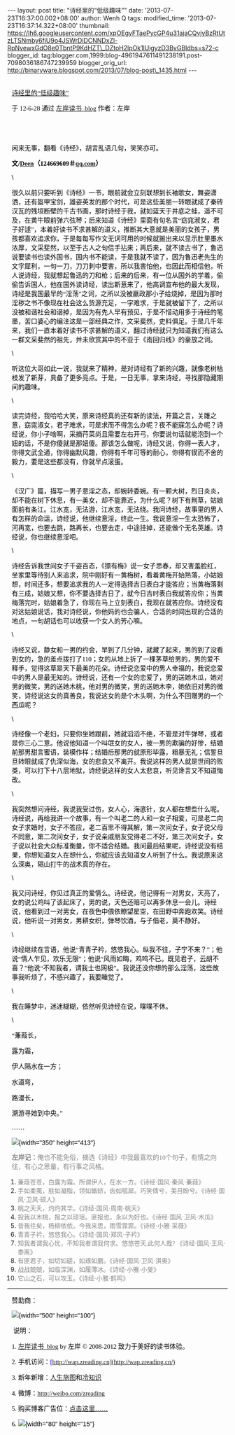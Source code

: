 --- layout: post title: "诗经里的“低级趣味”" date:
'2013-07-23T16:37:00.002+08:00' author: Wenh Q tags: modified\_time:
'2013-07-23T16:37:14.322+08:00' thumbnail:
https://lh6.googleusercontent.com/xpOEgyFTaePycGP4u31ajaCQvjyBzRtUtzLTSNmby6fiU9o4JSWrDiDCNNDxZl-RpNvewxGdO8e0TbntP9KdHZT\_DZtoH2lpOk1lUigyzD3BvGBIdbs=s72-c
blogger\_id:
tag:blogger.com,1999:blog-4961947611491238191.post-7098036186747239959
blogger\_orig\_url:
http://binaryware.blogspot.com/2013/07/blog-post\_1435.html ---

<div
style="color: black; direction: ltr; font-family: &quot;Arial&quot;; font-size: 11pt; margin-bottom: 0; margin-left: 7.5pt; margin-right: 7.5pt; margin-top: 0; padding: 0;">

<span
style="color: #0000ee; font-family: &quot;Verdana&quot;; text-decoration: underline;">[\
诗经里的“低级趣味”](http://www.zreading.cn/archives/3027.html)</span>

</div>

<div
style="color: black; direction: ltr; font-family: &quot;Arial&quot;; font-size: 11pt; margin-bottom: 0; margin-left: 7.5pt; margin-right: 7.5pt; margin-top: 0; padding-bottom: 8pt; padding-left: 0; padding-right: 0; padding-top: 0;">

<span style="font-family: &quot;Verdana&quot;;">于 12-6-28 通过
</span><span
style="color: #0000ee; font-family: &quot;Verdana&quot;; text-decoration: underline;">[左岸读书\_blog](http://www.zreading.cn/)</span><span
style="font-family: &quot;Verdana&quot;;"> 作者：左岸</span>

</div>

<div
style="color: black; direction: ltr; font-family: &quot;Arial&quot;; font-size: 11pt; height: 11pt; margin-bottom: 0; margin-left: 7.5pt; margin-right: 7.5pt; margin-top: 0; padding: 0;">

<span style="font-family: &quot;Verdana&quot;;"></span>

</div>

<div
style="color: black; direction: ltr; font-family: &quot;Arial&quot;; font-size: 11pt; margin-bottom: 0; margin-left: 7.5pt; margin-right: 7.5pt; margin-top: 0; padding: 0;">

<span
style="font-family: &quot;Verdana&quot;;">闲来无事，翻看《诗经》，胡言乱语几句，笑笑亦可。</span>

</div>

<div
style="color: black; direction: ltr; font-family: &quot;Arial&quot;; font-size: 11pt; margin-bottom: 0; margin-left: 7.5pt; margin-right: 7.5pt; margin-top: 0; padding: 0;">

<span
style="font-family: &quot;Verdana&quot;; font-weight: bold;">文/</span><span
style="color: #0000ee; font-family: &quot;Verdana&quot;; font-weight: bold; text-decoration: underline;">[Deen](http://www.zreading.cn/archives/3011.html)</span><span
style="font-family: &quot;Verdana&quot;; font-weight: bold;">（124669609＃</span><span
style="color: #0000ee; font-family: &quot;Verdana&quot;; font-weight: bold; text-decoration: underline;">[qq.com](http://qq.com/)</span><span
style="font-family: &quot;Verdana&quot;; font-weight: bold;">）</span>

</div>

<div
style="color: black; direction: ltr; font-family: &quot;Arial&quot;; font-size: 11pt; margin-bottom: 0; margin-left: 7.5pt; margin-right: 7.5pt; margin-top: 0; padding: 0;">

\

</div>

<div
style="color: black; direction: ltr; font-family: &quot;Arial&quot;; font-size: 11pt; margin-bottom: 0; margin-left: 7.5pt; margin-right: 7.5pt; margin-top: 0; padding: 0;">

<span
style="font-family: &quot;Verdana&quot;;">很久以前只要听到《诗经》一书，眼前就会立刻联想到长袖歌女，舞姿潇洒，还有盔甲宝剑，雄姿英发的那个时代，可是这些美丽一转眼就成了秦砖汉瓦的残垣断壁的千古书画，那时诗经于我，就如蓝天于井底之蛙，遥不可及，在黄牛眼前弹六弦琴；后来知道《诗经》里面有句名言“窈窕淑女，君子好逑”，本着好读书不求甚解的道义，推断其大意就是美丽的女孩子，男孩都喜欢追求你，于是每每写作文无词可用的时候就搬出来以显示肚里墨水浓厚，文采斐然，以至于古人之句信手拈来；再后来，就不读古书了，鲁迅说要读书也读外国书，国内书不能读，于是我就不读了，因为鲁迅老先生的文字犀利，一句一刀，刀刀刺中要害，所以我害怕他，也因此而相信他，听人说诗经，我就想起鲁迅的刀和枪；后来的后来，有一位从国外的学着，偷偷告诉国人，他在国外读诗经，读出新意来了，他高调宣布他的最大发现，诗经是我国最早的“淫荡”之词，之所以没被嬴政那小子给烧掉，是因为那时淫秽之书不像现在社会这么货源充足，一字难求，于是就被留下了，之所以没被和谐社会和谐掉，是因为有先人早有预见，于是不惜动用多于诗经的笔墨，苦口婆心的编注这是一部经典之作，文采斐然，史料俱足。于是几千年来，我们一直本着好读书不求甚解的道义，翻过诗经就只为知道我们有这么一群文采斐然的祖先，并未欣赏其中的不亚于《南回归线》的豪放之词。</span>

</div>

<div
style="color: black; direction: ltr; font-family: &quot;Arial&quot;; font-size: 11pt; margin-bottom: 0; margin-left: 7.5pt; margin-right: 7.5pt; margin-top: 0; padding: 0;">

\

</div>

<div
style="color: black; direction: ltr; font-family: &quot;Arial&quot;; font-size: 11pt; margin-bottom: 0; margin-left: 7.5pt; margin-right: 7.5pt; margin-top: 0; padding: 0;">

<span
style="font-family: &quot;Verdana&quot;;">听这位大哥如此一说，我就来了精神，是对诗经有了新的兴趣，就像老树枯枝发了新芽，具备了更多亮点。于是，一日无事，拿来诗经，寻找那隐藏期间的趣味。</span>

</div>

<div
style="color: black; direction: ltr; font-family: &quot;Arial&quot;; font-size: 11pt; margin-bottom: 0; margin-left: 7.5pt; margin-right: 7.5pt; margin-top: 0; padding: 0;">

\

</div>

<div
style="color: black; direction: ltr; font-family: &quot;Arial&quot;; font-size: 11pt; margin-bottom: 0; margin-left: 7.5pt; margin-right: 7.5pt; margin-top: 0; padding: 0;">

<span
style="font-family: &quot;Verdana&quot;;">读完诗经，我哈哈大笑，原来诗经真的还有新的读法，开篇之言，关雎之意，窈窕淑女，君子难求，可是求而不得怎么办呢？夜不能寐怎么办呢？诗经说，你小子啥啊，采摘荇菜尚且需要左右开弓，你要说句话就能泡到一个妞的话，不是你傻就是那妞傻。那该怎么做呢，诗经又说，你得一表人才，你得文武全通，你得幽默风趣，你得有千年可等的耐心，你得有锲而不舍的毅力，要是这些都没有，你就早点滚蛋。</span>

</div>

<div
style="color: black; direction: ltr; font-family: &quot;Arial&quot;; font-size: 11pt; margin-bottom: 0; margin-left: 7.5pt; margin-right: 7.5pt; margin-top: 0; padding: 0;">

\

</div>

<div
style="color: black; direction: ltr; font-family: &quot;Arial&quot;; font-size: 11pt; margin-bottom: 0; margin-left: 7.5pt; margin-right: 7.5pt; margin-top: 0; padding: 0;">

<span
style="font-family: &quot;Verdana&quot;;">《汉广》篇，描写一男子意淫之态，却婉转委婉。有一颗大树，烈日炎炎，却不能在树下休息，有一美女，却不能靠近，为什么呢？树下有荆草，姑娘面前有条江。江水宽，无法游，江水宽，无法绕。我问诗经，故事里的男人有怎样的命运，诗经说，他继续意淫，终此一生。我说意淫一生太恐怖了，河再宽，也要去跳，路再长，也要去走，中途挂掉，还能做个无名英雄。诗经说，你也继续意淫吧。</span>

</div>

<div
style="color: black; direction: ltr; font-family: &quot;Arial&quot;; font-size: 11pt; margin-bottom: 0; margin-left: 7.5pt; margin-right: 7.5pt; margin-top: 0; padding: 0;">

\

</div>

<div
style="color: black; direction: ltr; font-family: &quot;Arial&quot;; font-size: 11pt; margin-bottom: 0; margin-left: 7.5pt; margin-right: 7.5pt; margin-top: 0; padding: 0;">

<span
style="font-family: &quot;Verdana&quot;;">诗经告诉我世间女子千姿百态，《摽有梅》说一女子思春，却又害羞脸红，坐家里等待别人来追求，院中刚好有一黄梅树，看着黄梅开始熟落，小姑娘想，时间还多，想要追求我的人一定得选择吉日表白才能答应；当黄梅落剩有三成，姑娘又想，你不要选择吉日了，就今日吉时表白我就答应你；当黄梅落完时，姑娘着急了，你现在马上立刻表白，我现在就答应你。诗经没有对这姑娘说话，我对诗经说，你他妈的也会骗人，合适的时间出现的合适的地点，一句胡话也可以收获一个女人的芳心嘛。</span>

</div>

<div
style="color: black; direction: ltr; font-family: &quot;Arial&quot;; font-size: 11pt; margin-bottom: 0; margin-left: 7.5pt; margin-right: 7.5pt; margin-top: 0; padding: 0;">

\

</div>

<div
style="color: black; direction: ltr; font-family: &quot;Arial&quot;; font-size: 11pt; margin-bottom: 0; margin-left: 7.5pt; margin-right: 7.5pt; margin-top: 0; padding: 0;">

<span
style="font-family: &quot;Verdana&quot;;">诗经又说，静女和一男的约会，早到了几分钟，就藏了起来，男的到了没看到女的，急的差点拨打了110；女的从地上折了一棵茅草给男的，男的爱不释手，觉得这草是天下最美的花朵。诗经说恋爱中的男人幸福的，我说恋爱中的男人是最无知的。诗经说，还有一个女的恋爱了，男的送她木瓜，她对男的微笑，男的送她木桃，他对男的微笑，男的送她木李，她依旧对男的微笑，诗经说这女的真善良，我说这女的是个木头啊，为什么不回赠男的一个西瓜呢？</span>

</div>

<div
style="color: black; direction: ltr; font-family: &quot;Arial&quot;; font-size: 11pt; margin-bottom: 0; margin-left: 7.5pt; margin-right: 7.5pt; margin-top: 0; padding: 0;">

\

</div>

<div
style="color: black; direction: ltr; font-family: &quot;Arial&quot;; font-size: 11pt; margin-bottom: 0; margin-left: 7.5pt; margin-right: 7.5pt; margin-top: 0; padding: 0;">

<span
style="font-family: &quot;Verdana&quot;;">诗经像一个老妇，只要你坐她跟前，她就滔滔不绝，不管是对牛弹琴，或者是你三心二意。他说他知道一个叫氓女的女人，被一男的欺骗的好惨，结婚前那男甜言蜜语，装模作样；结婚后那男的就原形毕露，粗暴无礼；信誓旦旦转眼就成了仇深似海，女的悲哀又不离开。我说这样的男人就是世间的败类，可以打下十八层地狱，诗经说这样的女人太悲哀，听见谗言又不知道悔改。</span>

</div>

<div
style="color: black; direction: ltr; font-family: &quot;Arial&quot;; font-size: 11pt; margin-bottom: 0; margin-left: 7.5pt; margin-right: 7.5pt; margin-top: 0; padding: 0;">

\

</div>

<div
style="color: black; direction: ltr; font-family: &quot;Arial&quot;; font-size: 11pt; margin-bottom: 0; margin-left: 7.5pt; margin-right: 7.5pt; margin-top: 0; padding: 0;">

<span
style="font-family: &quot;Verdana&quot;;">我突然想问诗经，我说我受过伤，女人心，海底针，女人都在想些什么呢。诗经说，再给我讲一个故事，有一个叫老二的人和一女子相爱，可是老二向女子求婚时，女子不答应，老二百思不得其解，第一次问女子，女子说父母不同意，第二次问女子，女子说亲戚朋友觉得老二不好，第三次问女子，女子说以社会大众标准衡量，你不适合结婚。我问最后结果呢，诗经说没有结果，你想知道女人在想什么，你就应该去知道女人听到了什么。我说原来这么深奥，隔山打牛的战术真的存在。</span>

</div>

<div
style="color: black; direction: ltr; font-family: &quot;Arial&quot;; font-size: 11pt; margin-bottom: 0; margin-left: 7.5pt; margin-right: 7.5pt; margin-top: 0; padding: 0;">

\

</div>

<div
style="color: black; direction: ltr; font-family: &quot;Arial&quot;; font-size: 11pt; margin-bottom: 0; margin-left: 7.5pt; margin-right: 7.5pt; margin-top: 0; padding: 0;">

<span
style="font-family: &quot;Verdana&quot;;">我又问诗经，你见过真正的爱情么。诗经说，他记得有一对男女，天亮了，女的说公鸡叫了该起床了，男的说，天色还暗可以再多休息一会儿。诗经说，他看到过一对男女，在夜色中偎依瞭望星空，在田野中奔跑欢笑。诗经说，他听说一对男女，男耕女织，弹琴饮酒，与子偕老，莫不静好。</span>

</div>

<div
style="color: black; direction: ltr; font-family: &quot;Arial&quot;; font-size: 11pt; margin-bottom: 0; margin-left: 7.5pt; margin-right: 7.5pt; margin-top: 0; padding: 0;">

\

</div>

<div
style="color: black; direction: ltr; font-family: &quot;Arial&quot;; font-size: 11pt; margin-bottom: 0; margin-left: 7.5pt; margin-right: 7.5pt; margin-top: 0; padding: 0;">

<span
style="font-family: &quot;Verdana&quot;;">诗经继续在言语，他说“青青子衿，悠悠我心。纵我不往，子宁不来？”；他说“情人乍见，欢乐无限”；他说“风雨如晦，鸡鸣不已。既见君子，云胡不喜？”他说“不知我者，谓我士也网极”。我说还没你想的那么淫荡，这些故事我听烦了，不感兴趣了，我要睡觉了。</span>

</div>

<div
style="color: black; direction: ltr; font-family: &quot;Arial&quot;; font-size: 11pt; margin-bottom: 0; margin-left: 7.5pt; margin-right: 7.5pt; margin-top: 0; padding: 0;">

\

</div>

<div
style="color: black; direction: ltr; font-family: &quot;Arial&quot;; font-size: 11pt; margin-bottom: 0; margin-left: 7.5pt; margin-right: 7.5pt; margin-top: 0; padding: 0;">

<span
style="font-family: &quot;Verdana&quot;;">我在睡梦中，迷迷糊糊，依然听见诗经在说，喋喋不休。</span>

</div>

<div
style="color: black; direction: ltr; font-family: &quot;Arial&quot;; font-size: 11pt; margin-bottom: 0; margin-left: 7.5pt; margin-right: 7.5pt; margin-top: 0; padding: 0;">

\

</div>

<div
style="color: black; direction: ltr; font-family: &quot;Arial&quot;; font-size: 11pt; margin-bottom: 0; margin-left: 7.5pt; margin-right: 7.5pt; margin-top: 0; padding: 0;">

<span style="font-family: &quot;Verdana&quot;;">“蒹葭长，</span>

</div>

<div
style="color: black; direction: ltr; font-family: &quot;Arial&quot;; font-size: 11pt; margin-bottom: 0; margin-left: 7.5pt; margin-right: 7.5pt; margin-top: 0; padding: 0;">

<span style="font-family: &quot;Verdana&quot;;">露为霜，</span>

</div>

<div
style="color: black; direction: ltr; font-family: &quot;Arial&quot;; font-size: 11pt; margin-bottom: 0; margin-left: 7.5pt; margin-right: 7.5pt; margin-top: 0; padding: 0;">

<span style="font-family: &quot;Verdana&quot;;">伊人隔水在一方；</span>

</div>

<div
style="color: black; direction: ltr; font-family: &quot;Arial&quot;; font-size: 11pt; margin-bottom: 0; margin-left: 7.5pt; margin-right: 7.5pt; margin-top: 0; padding: 0;">

<span style="font-family: &quot;Verdana&quot;;">水道弯，</span>

</div>

<div
style="color: black; direction: ltr; font-family: &quot;Arial&quot;; font-size: 11pt; margin-bottom: 0; margin-left: 7.5pt; margin-right: 7.5pt; margin-top: 0; padding: 0;">

<span style="font-family: &quot;Verdana&quot;;">路漫长，</span>

</div>

<div
style="color: black; direction: ltr; font-family: &quot;Arial&quot;; font-size: 11pt; margin-bottom: 0; margin-left: 7.5pt; margin-right: 7.5pt; margin-top: 0; padding: 0;">

<span style="font-family: &quot;Verdana&quot;;">溯游寻她到中央。”</span>

</div>

<div
style="color: black; direction: ltr; font-family: &quot;Arial&quot;; font-size: 11pt; margin-bottom: 0; margin-left: 7.5pt; margin-right: 7.5pt; margin-top: 0; padding: 0;">

<span style="font-family: &quot;Verdana&quot;;">……</span>

</div>

<div
style="color: black; direction: ltr; font-family: &quot;Arial&quot;; font-size: 11pt; margin-bottom: 0; margin-left: 7.5pt; margin-right: 7.5pt; margin-top: 0; padding: 0;">

![](https://lh6.googleusercontent.com/xpOEgyFTaePycGP4u31ajaCQvjyBzRtUtzLTSNmby6fiU9o4JSWrDiDCNNDxZl-RpNvewxGdO8e0TbntP9KdHZT_DZtoH2lpOk1lUigyzD3BvGBIdbs){width="350"
height="413"}

</div>

<div
style="color: black; direction: ltr; font-family: &quot;Arial&quot;; font-size: 11pt; margin-bottom: 0; margin-left: 7.5pt; margin-right: 7.5pt; margin-top: 0; padding: 0;">

<span
style="color: #888888; font-family: &quot;Verdana&quot;; font-weight: bold;">左岸记：</span><span
style="color: #888888; font-family: &quot;Verdana&quot;;">俺也不能免俗，摘选《诗经》中我最喜欢的10个句子，有情之向往，有心之思量，有行事之风格。</span>

</div>

1.  <span
    style="color: #888888; font-family: &quot;Verdana&quot;;">蒹葭苍苍，白露为霜。所谓伊人，在水一方。《诗经·国风·秦风·蒹葭》</span>
2.  <span
    style="color: #888888; font-family: &quot;Verdana&quot;;">手如柔荑，肤如凝脂，领如蝤蛴，齿如瓠犀。巧笑倩兮，美目盼兮。《诗经·国风·卫风·硕人》</span>
3.  <span
    style="color: #888888; font-family: &quot;Verdana&quot;;">桃之夭夭，灼灼其华。《诗经·国风·周南·桃夭》</span>
4.  <span
    style="color: #888888; font-family: &quot;Verdana&quot;;">投我以木桃，报之以琼瑶。匪报也，永以为好也。《诗经·国风·卫风·木瓜》</span>
5.  <span
    style="color: #888888; font-family: &quot;Verdana&quot;;">昔我往矣，杨柳依依。今我来思，雨雪霏霏。《诗经·小雅·采薇》</span>
6.  <span
    style="color: #888888; font-family: &quot;Verdana&quot;;">青青子衿，悠悠我心。《诗经·国风·郑风·子衿》</span>
7.  <span
    style="color: #888888; font-family: &quot;Verdana&quot;;">知我者谓我心忧，不知我者谓我何求。悠悠苍天,此何人哉?
    《诗经·国风·王风·黍离》</span>
8.  <span
    style="color: #888888; font-family: &quot;Verdana&quot;;">有匪君子，如切如磋，如琢如磨。《诗经·国风·卫风·淇奥》</span>
9.  <span
    style="color: #888888; font-family: &quot;Verdana&quot;;">战战兢兢，如临深渊，如履薄冰。《诗经·小雅·小旻》</span>
10. <span
    style="color: #888888; font-family: &quot;Verdana&quot;;">它山之石，可以攻玉。《诗经·小雅·鹤鸣》</span>

------------------------------------------------------------------------

<div
style="color: black; direction: ltr; font-family: &quot;Arial&quot;; font-size: 11pt; margin-bottom: 0; margin-left: 7.5pt; margin-right: 7.5pt; margin-top: 0; padding: 0;">

<span style="font-family: &quot;Verdana&quot;;">赞助商：</span>

</div>

<div
style="color: black; direction: ltr; font-family: &quot;Arial&quot;; font-size: 11pt; margin-bottom: 0; margin-left: 7.5pt; margin-right: 7.5pt; margin-top: 0; padding: 0;">

![](https://lh6.googleusercontent.com/61T9IpRlTGCzKZGb_bxhRio6Ke4qXHG1gq8U6mOBwIo6Dr6Dv7ufNo3gCXGvUGWibONPpDR1WuH_MPpG0A4iDL4B9pPia1OJZu9cTJcsu1-c2gDzvf0){width="500"
height="100"}

</div>

<div
style="color: black; direction: ltr; font-family: &quot;Arial&quot;; font-size: 11pt; margin-bottom: 0; margin-left: 7.5pt; margin-right: 7.5pt; margin-top: 0; padding: 0;">

<span style="font-family: &quot;Verdana&quot;;"> 说明：</span>

</div>

<div
style="color: black; direction: ltr; font-family: &quot;Arial&quot;; font-size: 11pt; margin-bottom: 0; margin-left: 7.5pt; margin-right: 7.5pt; margin-top: 0; padding: 0;">

<span style="font-family: &quot;Verdana&quot;;">1. </span><span
style="color: blue; font-family: &quot;Verdana&quot;; text-decoration: underline;">[左岸读书\_blog](http://zreading.cn/)</span><span
style="font-family: &quot;Verdana&quot;;"> by 左岸 © 2008-2012
致力于美好的读书体验。</span>

</div>

<div
style="color: black; direction: ltr; font-family: &quot;Arial&quot;; font-size: 11pt; margin-bottom: 0; margin-left: 7.5pt; margin-right: 7.5pt; margin-top: 0; padding: 0;">

<span style="font-family: &quot;Verdana&quot;;">2.
手机访问：</span><span
style="color: #0000ee; font-family: &quot;Verdana&quot;; text-decoration: underline;">[http://wap.zreading.cn](http://wap.zreading.cn/)</span>

</div>

<div
style="color: black; direction: ltr; font-family: &quot;Arial&quot;; font-size: 11pt; margin-bottom: 0; margin-left: 7.5pt; margin-right: 7.5pt; margin-top: 0; padding: 0;">

<span style="font-family: &quot;Verdana&quot;;">3.
新年新增：</span><span
style="color: #0000ee; font-family: &quot;Verdana&quot;; text-decoration: underline;">[人生旅图](http://www.zreading.net/)</span><span
style="font-family: &quot;Verdana&quot;;">和</span><span
style="color: #0000ee; font-family: &quot;Verdana&quot;; text-decoration: underline;">[冷知识](http://www.zreading.net/lenzhishi)</span>

</div>

<div
style="color: black; direction: ltr; font-family: &quot;Arial&quot;; font-size: 11pt; margin-bottom: 0; margin-left: 7.5pt; margin-right: 7.5pt; margin-top: 0; padding: 0;">

<span style="font-family: &quot;Verdana&quot;;">4. 微博：</span><span
style="color: #0000ee; font-family: &quot;Verdana&quot;; text-decoration: underline;"><http://weibo.com/zreading></span>

</div>

<div
style="color: black; direction: ltr; font-family: &quot;Arial&quot;; font-size: 11pt; margin-bottom: 0; margin-left: 7.5pt; margin-right: 7.5pt; margin-top: 0; padding: 0;">

<span style="font-family: &quot;Verdana&quot;;">5.
购买博客广告位：</span><span
style="color: #0000ee; font-family: &quot;Verdana&quot;; text-decoration: underline;">[点击这里……](http://www.zreading.cn/about#ad)</span>

</div>

<div
style="color: black; direction: ltr; font-family: &quot;Arial&quot;; font-size: 11pt; margin-bottom: 0; margin-left: 7.5pt; margin-right: 7.5pt; margin-top: 0; padding: 0;">

<span style="font-family: &quot;Verdana&quot;;">6.
</span>![](https://lh6.googleusercontent.com/NYlei8E1ooOwXcf09uUONU3vlxRF5UE1nAh0kfIcZ7a5Z-C7hASeKX-ndQskhqGjpLosittcfovanYiuZfjQpZsGCEPGQPRQF4M_QdmXVV5LtpxSBAA){width="80"
height="15"}<span style="font-family: &quot;Verdana&quot;;"> </span>

</div>
